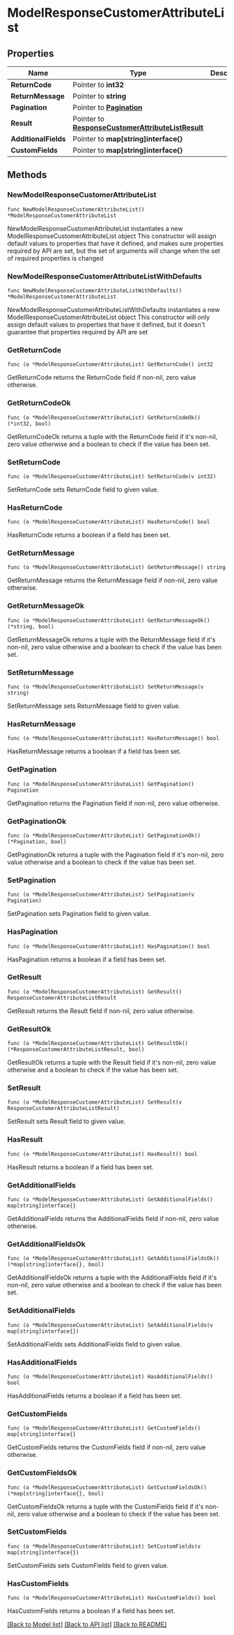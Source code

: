 # ModelResponseCustomerAttributeList

## Properties

Name | Type | Description | Notes
------------ | ------------- | ------------- | -------------
**ReturnCode** | Pointer to **int32** |  | [optional] 
**ReturnMessage** | Pointer to **string** |  | [optional] 
**Pagination** | Pointer to [**Pagination**](Pagination.md) |  | [optional] 
**Result** | Pointer to [**ResponseCustomerAttributeListResult**](ResponseCustomerAttributeListResult.md) |  | [optional] 
**AdditionalFields** | Pointer to **map[string]interface{}** |  | [optional] 
**CustomFields** | Pointer to **map[string]interface{}** |  | [optional] 

## Methods

### NewModelResponseCustomerAttributeList

`func NewModelResponseCustomerAttributeList() *ModelResponseCustomerAttributeList`

NewModelResponseCustomerAttributeList instantiates a new ModelResponseCustomerAttributeList object
This constructor will assign default values to properties that have it defined,
and makes sure properties required by API are set, but the set of arguments
will change when the set of required properties is changed

### NewModelResponseCustomerAttributeListWithDefaults

`func NewModelResponseCustomerAttributeListWithDefaults() *ModelResponseCustomerAttributeList`

NewModelResponseCustomerAttributeListWithDefaults instantiates a new ModelResponseCustomerAttributeList object
This constructor will only assign default values to properties that have it defined,
but it doesn't guarantee that properties required by API are set

### GetReturnCode

`func (o *ModelResponseCustomerAttributeList) GetReturnCode() int32`

GetReturnCode returns the ReturnCode field if non-nil, zero value otherwise.

### GetReturnCodeOk

`func (o *ModelResponseCustomerAttributeList) GetReturnCodeOk() (*int32, bool)`

GetReturnCodeOk returns a tuple with the ReturnCode field if it's non-nil, zero value otherwise
and a boolean to check if the value has been set.

### SetReturnCode

`func (o *ModelResponseCustomerAttributeList) SetReturnCode(v int32)`

SetReturnCode sets ReturnCode field to given value.

### HasReturnCode

`func (o *ModelResponseCustomerAttributeList) HasReturnCode() bool`

HasReturnCode returns a boolean if a field has been set.

### GetReturnMessage

`func (o *ModelResponseCustomerAttributeList) GetReturnMessage() string`

GetReturnMessage returns the ReturnMessage field if non-nil, zero value otherwise.

### GetReturnMessageOk

`func (o *ModelResponseCustomerAttributeList) GetReturnMessageOk() (*string, bool)`

GetReturnMessageOk returns a tuple with the ReturnMessage field if it's non-nil, zero value otherwise
and a boolean to check if the value has been set.

### SetReturnMessage

`func (o *ModelResponseCustomerAttributeList) SetReturnMessage(v string)`

SetReturnMessage sets ReturnMessage field to given value.

### HasReturnMessage

`func (o *ModelResponseCustomerAttributeList) HasReturnMessage() bool`

HasReturnMessage returns a boolean if a field has been set.

### GetPagination

`func (o *ModelResponseCustomerAttributeList) GetPagination() Pagination`

GetPagination returns the Pagination field if non-nil, zero value otherwise.

### GetPaginationOk

`func (o *ModelResponseCustomerAttributeList) GetPaginationOk() (*Pagination, bool)`

GetPaginationOk returns a tuple with the Pagination field if it's non-nil, zero value otherwise
and a boolean to check if the value has been set.

### SetPagination

`func (o *ModelResponseCustomerAttributeList) SetPagination(v Pagination)`

SetPagination sets Pagination field to given value.

### HasPagination

`func (o *ModelResponseCustomerAttributeList) HasPagination() bool`

HasPagination returns a boolean if a field has been set.

### GetResult

`func (o *ModelResponseCustomerAttributeList) GetResult() ResponseCustomerAttributeListResult`

GetResult returns the Result field if non-nil, zero value otherwise.

### GetResultOk

`func (o *ModelResponseCustomerAttributeList) GetResultOk() (*ResponseCustomerAttributeListResult, bool)`

GetResultOk returns a tuple with the Result field if it's non-nil, zero value otherwise
and a boolean to check if the value has been set.

### SetResult

`func (o *ModelResponseCustomerAttributeList) SetResult(v ResponseCustomerAttributeListResult)`

SetResult sets Result field to given value.

### HasResult

`func (o *ModelResponseCustomerAttributeList) HasResult() bool`

HasResult returns a boolean if a field has been set.

### GetAdditionalFields

`func (o *ModelResponseCustomerAttributeList) GetAdditionalFields() map[string]interface{}`

GetAdditionalFields returns the AdditionalFields field if non-nil, zero value otherwise.

### GetAdditionalFieldsOk

`func (o *ModelResponseCustomerAttributeList) GetAdditionalFieldsOk() (*map[string]interface{}, bool)`

GetAdditionalFieldsOk returns a tuple with the AdditionalFields field if it's non-nil, zero value otherwise
and a boolean to check if the value has been set.

### SetAdditionalFields

`func (o *ModelResponseCustomerAttributeList) SetAdditionalFields(v map[string]interface{})`

SetAdditionalFields sets AdditionalFields field to given value.

### HasAdditionalFields

`func (o *ModelResponseCustomerAttributeList) HasAdditionalFields() bool`

HasAdditionalFields returns a boolean if a field has been set.

### GetCustomFields

`func (o *ModelResponseCustomerAttributeList) GetCustomFields() map[string]interface{}`

GetCustomFields returns the CustomFields field if non-nil, zero value otherwise.

### GetCustomFieldsOk

`func (o *ModelResponseCustomerAttributeList) GetCustomFieldsOk() (*map[string]interface{}, bool)`

GetCustomFieldsOk returns a tuple with the CustomFields field if it's non-nil, zero value otherwise
and a boolean to check if the value has been set.

### SetCustomFields

`func (o *ModelResponseCustomerAttributeList) SetCustomFields(v map[string]interface{})`

SetCustomFields sets CustomFields field to given value.

### HasCustomFields

`func (o *ModelResponseCustomerAttributeList) HasCustomFields() bool`

HasCustomFields returns a boolean if a field has been set.


[[Back to Model list]](../README.md#documentation-for-models) [[Back to API list]](../README.md#documentation-for-api-endpoints) [[Back to README]](../README.md)


